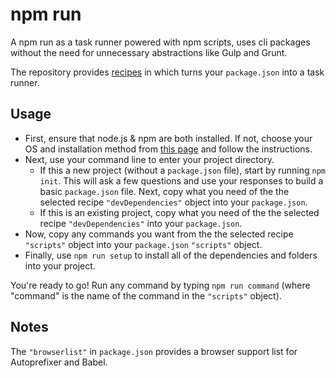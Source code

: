 # npm run

A npm run as a task runner powered with npm scripts, uses cli packages without the need for unnecessary
abstractions like Gulp and Grunt.

The repository provides [recipes](recipes) in which turns your `package.json` into a task runner.

## Usage

* First, ensure that node.js & npm are both installed. If not, choose your OS and installation method from [this page](https://nodejs.org/en/download/package-manager/) and follow the instructions.
* Next, use your command line to enter your project directory.
  * If this a new project (without a `package.json` file), start by running `npm init`. This will ask a few questions and use your responses to build a basic `package.json` file. Next, copy what you need of the the selected recipe `"devDependencies"` object into your `package.json`.
  * If this is an existing project, copy what you need of the the selected recipe `"devDependencies"` into your `package.json`.
* Now, copy any commands you want from the the selected recipe `"scripts"` object into your `package.json` `"scripts"` object.
* Finally, use `npm run setup` to install all of the dependencies and folders into your project.

You're ready to go! Run any command by typing `npm run command` (where "command" is the name of the command in the `"scripts"` object).

## Notes

The `"browserlist"` in `package.json` provides a browser support list for Autoprefixer and Babel.
